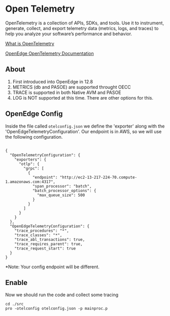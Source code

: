 # Open Telemetry
OpenTelemetry is a collection of APIs, SDKs, and tools. Use it to instrument, generate, collect, and export telemetry data (metrics, logs, and traces) to help you analyze your software’s performance and behavior.

[What is OpenTelemetry ](https://opentelemetry.io/docs/what-is-opentelemetry/)

[OpenEdge OpenTelemetry Documentation](https://docs.progress.com/bundle/openedge-abl-troubleshoot-applications/page/Monitor-ABL-applications-using-OpenTelemetry.html)

## About
1. First introduced into OpenEdge in 12.8
2. METRICS (db and PASOE) are supported throught OECC
3. TRACE is supported in both Native AVM and PASOE
4. LOG is NOT supported at this time. There are other options for this.

## OpenEdge Config
Inside the file called ```otelconfig.json``` we define the 'exporter' along with the 'OpenEdgeTelemetryConfiguration'. Our endpoint is in AWS, so we will use the following configuration. 
```

{
  "OpenTelemetryConfiguration": {
    "exporters": {
      "otlp": {
        "grpc": [
          {
            "endpoint": "http://ec2-13-217-224-70.compute-1.amazonaws.com:4317",
            "span_processor": "batch",
            "batch_processor_options": {
              "max_queue_size": 500
            }
          }
        ]
      }
    }
  },
  "OpenEdgeTelemetryConfiguration": {
    "trace_procedures": "*",
    "trace_classes": "*",
    "trace_abl_transactions": true,
    "trace_requires_parent": true,
    "trace_request_start": true
  }
}
```
*Note: Your config endpoint will be different.

## Enable 
Now we should run the code and collect some tracing
```
cd ./src
pro -otelconfig otelconfig.json -p mainproc.p
```